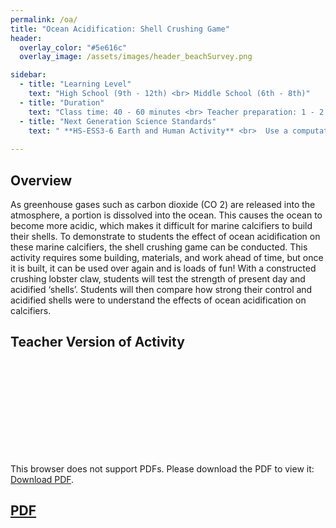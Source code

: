 ```yaml
---
permalink: /oa/
title: "Ocean Acidification: Shell Crushing Game"
header:
  overlay_color: "#5e616c"
  overlay_image: /assets/images/header_beachSurvey.png

sidebar:
  - title: "Learning Level"
    text: "High School (9th - 12th) <br> Middle School (6th - 8th)"
  - title: "Duration"
    text: "Class time: 40 - 60 minutes <br> Teacher preparation: 1 - 2 hours"
  - title: "Next Generation Science Standards"
    text: " **HS-ESS3-6 Earth and Human Activity** <br>  Use a computational representation to illustrate the relationships among  Earth systems and how those relationships are being modified due to human activity. <br>  **HS-ESS3-3 Earth and Human Activity** Create a computational simulation to illustrate the relationships among management of natural resources, the sustainability of human populations, and biodiversity."
    
---
```



## Overview 

As greenhouse gases such as carbon dioxide (CO 2) are released into the atmosphere, a portion is dissolved into the ocean. This causes the ocean to become more acidic, which makes it difficult for marine calcifiers to build their shells. To demonstrate to students the effect of ocean acidification on these marine calcifiers, the shell crushing game can be conducted. This activity requires some building, materials, and work ahead of time, but once it is built, it can be used over again and is loads of fun! With a constructed crushing lobster claw, students will test the strength of present day and acidified ‘shells’. Students will then compare how strong their control and acidified shells were to understand the effects of ocean acidification on calcifiers.
 
 
## Teacher Version of Activity

<object data="https://github.com/EvolutionWorkshop/EvolutionWorkshop.github.io/blob/master/assets/activityPDF/oaShellCrushActivity.pdf" type="application/pdf" width="700px" height="700px">
    <embed src="https://github.com/EvolutionWorkshop/EvolutionWorkshop.github.io/blob/master/assets/activityPDF/oaShellCrushActivity.pdf">
        <p>This browser does not support PDFs. Please download the PDF to view it: <a href="https://github.com/EvolutionWorkshop/EvolutionWorkshop.github.io/blob/master/assets/activityPDF/oaShellCrushActivity.pdf">Download PDF</a>.</p>
</object>

## [PDF](https://github.com/EvolutionWorkshop/EvolutionWorkshop.github.io/blob/master/assets/activityPDF/oaShellCrushActivity.pdf)



